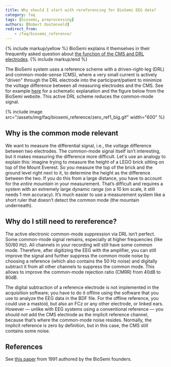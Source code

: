 ```yaml
---
title: Why should I start with rereferencing for BioSemi EEG data?
category: faq
tags: [biosemi, preprocessing]
authors: [Robert Oostenveld]
redirect_from:
    - /faq/biosemi_reference/
---
```


{% include markup/yellow %}
BioSemi explains it themselves in their frequently asked question about [the function of the CMS and DRL electrodes](https://www.biosemi.com/faq/cms&drl.htm).
{% include markup/end %}

The BioSemi system uses a reference scheme with a driven-right-leg (DRL) and common-mode-sense (CMS), where a very small current is actively "driven" through the DRL electrode into the participant/patient to minimize the voltage difference between all measuring electrodes and the CMS. See for example [here](https://electronics.stackexchange.com/questions/595051/how-does-a-driven-right-leg-work) for a schematic explanation and the figure below from the BioSemi website. This active DRL scheme reduces the common-mode signal.

{% include image src="/assets/img/faq/biosemi_reference/zero_ref1_big.gif" width="600" %}

## Why is the common mode relevant

We want to measure the differential signal, i.e., the voltage difference between two electrodes. The common-mode signal itself isn’t interesting, but it makes measuring the difference more difficult. Let's use an analogy to explain this: imagine trying to measure the height of a LEGO brick sitting on top of the Mount Everest. So you measure the top of the brick and the ground level right next to it, to determine the height as the difference between the two. If you do this from a large distance, you have to account for the _entire mountain_ in your measurement. That’s difficult and requires a system with an extremely large dynamic range (on a 10 km scale, it still needs 1 mm accuracy). It’s much easier to use a measurement system like a short ruler that doesn’t detect the common mode (the mountain underneath).

## Why do I still need to rereference?

The active electronic common-mode suppression via DRL isn’t perfect. Some common-mode signal remains, especially at higher frequencies (like 50/60 Hz). All channels in your recording will still have some common mode. Therefore, after digitizing the EEG with the amplifier, you can still improve the signal and further suppress the common mode noise by choosing a reference (which also contains the 50 Hz noise) and digitally subtract it from all other channels to suppress the common mode. This allows to improve the common-mode rejection ratio (CMRR) from 40dB to 80dB.

The digital subtraction of a reference electrode is not implemented in the acquisition software; you have to do it offline using the software that you use to analyze the EEG data in the BDF file. For the offline reference, you could use a mastoid, but also an FCz or any other electrode, or linked ears. However — unlike with EEG systems using a conventional reference — you should _not_ add the CMS electrode as the implicit reference channel, because that’s where the common-mode noise resides. Normally, the implicit reference is zero by definition, but in this case, the CMS still contains some noise.

## References

See [this paper](http://dx.doi.org/10.1109/10.99079) from 1991 authored by the BioSemi founders.
